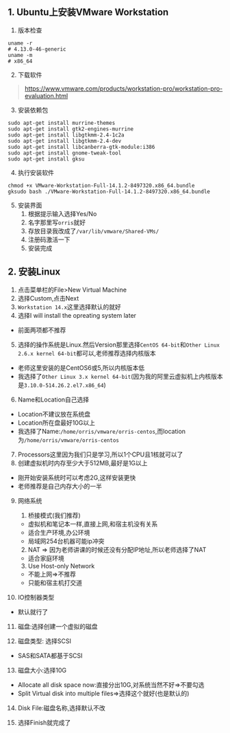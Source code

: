 ## 1. Ubuntu上安装VMware Workstation
1. 版本检查
```
uname -r
# 4.13.0-46-generic
uname -m
# x86_64
```
2. 下载软件
> https://www.vmware.com/products/workstation-pro/workstation-pro-evaluation.html

3. 安装依赖包
```
sudo apt-get install murrine-themes
sudo apt-get install gtk2-engines-murrine
sudo apt-get install libgtkmm-2.4-1c2a
sudo apt-get install libgtkmm-2.4-dev
sudo apt-get install libcanberra-gtk-module:i386
sudo apt-get install gnome-tweak-tool
sudo apt-get install gksu
```
4. 执行安装软件
```
chmod +x VMware-Workstation-Full-14.1.2-8497320.x86_64.bundle
gksudo bash ./VMware-Workstation-Full-14.1.2-8497320.x86_64.bundle
```

5. 安装界面
    1. 根据提示输入选择Yes/No
    2. 名字那里写`orris`就好
    3. 存放目录我改成了`/var/lib/vmware/Shared-VMs/`
    4. 注册码激活一下
    5. 安装完成

## 2. 安装Linux
1. 点击菜单栏的File>New Virtual Machine
2. 选择Custom,点击Next
3. `Workstation 14.x`这里选择默认的就好
4. 选择I will install the opreating system later
+ 前面两项都不推荐
5. 选择的操作系统是Linux.然后Version那里选择`CentOS 64-bit`和`Other Linux 2.6.x kernel 64-bit`都可以,老师推荐选择内核版本
+ 老师这里安装的是CentOS6或5,所以内核版本低
+ 我选择了`Other Linux 3.x kernel 64-bit`(因为我的阿里云虚拟机上内核版本是`3.10.0-514.26.2.el7.x86_64`)
6. Name和Location自己选择
+ Location不建议放在系统盘
+ Location所在盘最好10G以上
+ 我选择了Name:`/home/orris/vmware/orris-centos`,而location为`/home/orris/vmware/orris-centos`
7. Processors这里因为我们只是学习,所以1个CPU且1核就可以了
8. 创建虚拟机时内存至少大于512MB,最好是1G以上
+ 刚开始安装系统时可以考虑2G,这样安装更快
+ 老师推荐是自己内存大小的一半

9. 网络系统
    1. 桥接模式(我们推荐)
    + 虚拟机和笔记本一样,直接上网,和宿主机没有关系
    + 适合生产环境,办公环境
    + 局域网254台机器可能ip冲突
    2. NAT => 因为老师讲课的时候还没有分配IP地址,所以老师选择了NAT
    + 适合家庭环境
    3. Use Host-only Network
    + 不能上网=>不推荐
    + 只能和宿主机打交道


10. IO控制器类型
+ 默认就行了

11. 磁盘:选择创建一个虚拟的磁盘

12. 磁盘类型: 选择SCSI
+ SAS和SATA都基于SCSI

13. 磁盘大小:选择10G
+ Allocate all disk space now:直接分出10G,对系统当然不好=>不要勾选
+ Split Virtual disk into multiple files=>选择这个就好(也是默认的)

14. Disk File:磁盘名称,选择默认不改

15. 选择Finish就完成了

